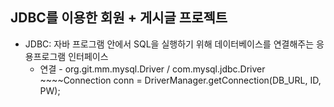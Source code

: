 ## JDBC를 이용한 회원 + 게시글 프로젝트

- JDBC: 자바 프로그램 안에서 SQL을 실행하기 위해 데이터베이스를 연결해주는 응용프로그램 인터페이스
    * 연결 - org.git.mm.mysql.Driver / com.mysql.jdbc.Driver ~~~~Connection conn = DriverManager.getConnection(DB_URL, ID, PW);
